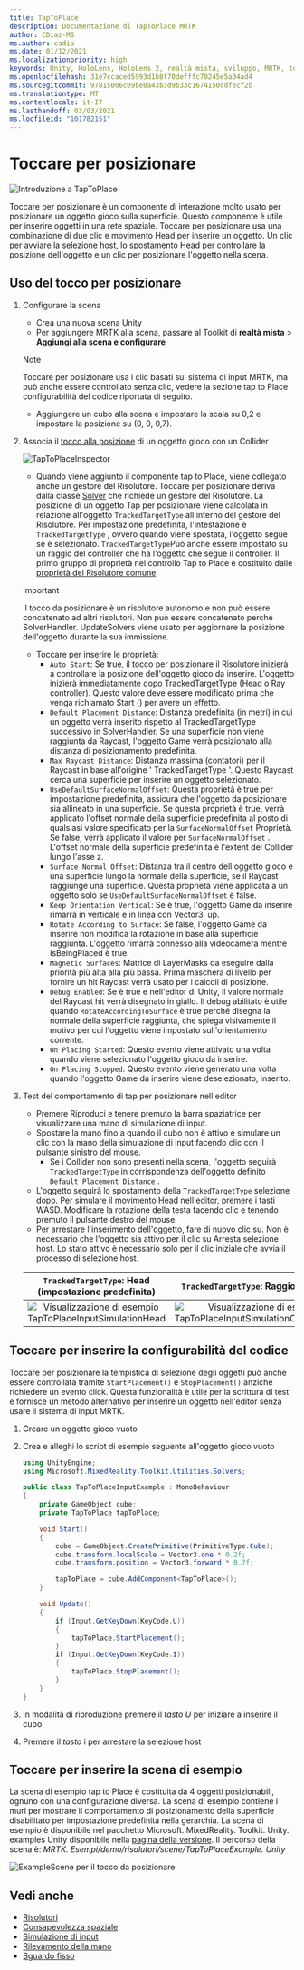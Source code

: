 ```yaml
---
title: TapToPlace
description: Documentazione di TapToPlace MRTK
author: CDiaz-MS
ms.author: cadia
ms.date: 01/12/2021
ms.localizationpriority: high
keywords: Unity, HoloLens, HoloLens 2, realtà mista, sviluppo, MRTK, tocco a posto,
ms.openlocfilehash: 31e7ccaced5993d1b8f70defffc70245e5a04ad4
ms.sourcegitcommit: 97815006c09be0a43b3d9b33c1674150cdfecf2b
ms.translationtype: MT
ms.contentlocale: it-IT
ms.lasthandoff: 03/03/2021
ms.locfileid: "101782151"
---
```

# <a name="tap-to-place"></a>Toccare per posizionare

![Introduzione a TapToPlace](../../images/solver/tap-to-place/TapToPlaceIntroGif.gif)

Toccare per posizionare è un componente di interazione molto usato per posizionare un oggetto gioco sulla superficie. Questo componente è utile per inserire oggetti in una rete spaziale. Toccare per posizionare usa una combinazione di due clic e movimento Head per inserire un oggetto. Un clic per avviare la selezione host, lo spostamento Head per controllare la posizione dell'oggetto e un clic per posizionare l'oggetto nella scena.

## <a name="using-tap-to-place"></a>Uso del tocco per posizionare

1. Configurare la scena
    - Crea una nuova scena Unity
    - Per aggiungere MRTK alla scena, passare al Toolkit di **realtà mista**  >  **Aggiungi alla scena e configurare**
    > [!NOTE]
    > Toccare per posizionare usa i clic basati sul sistema di input MRTK, ma può anche essere controllato senza clic, vedere la sezione tap to Place configurabilità del codice riportata di seguito.
    - Aggiungere un cubo alla scena e impostare la scala su 0,2 e impostare la posizione su (0, 0, 0,7).
1. Associa il [tocco alla posizione](xref:Microsoft.MixedReality.Toolkit.Utilities.Solvers.TapToPlace) di un oggetto gioco con un Collider

    ![TapToPlaceInspector](../../images/solver/tap-to-place/TapToPlaceInspector2.png)

    - Quando viene aggiunto il componente tap to Place, viene collegato anche un gestore del Risolutore. Toccare per posizionare deriva dalla classe [Solver](Solver.md) che richiede un gestore del Risolutore. La posizione di un oggetto Tap per posizionare viene calcolata in relazione all'oggetto `TrackedTargetType` all'interno del gestore del Risolutore. Per impostazione predefinita, l'intestazione è `TrackedTargetType` , ovvero quando viene spostata, l'oggetto segue se è selezionato.  `TrackedTargetType`Può anche essere impostato su un raggio del controller che ha l'oggetto che segue il controller. Il primo gruppo di proprietà nel controllo Tap to Place è costituito dalle [proprietà del Risolutore comune](Solver.md#common-solver-properties).  
    > [!IMPORTANT]
    > Il tocco da posizionare è un risolutore autonomo e non può essere concatenato ad altri risolutori. Non può essere concatenato perché SolverHandler. UpdateSolvers viene usato per aggiornare la posizione dell'oggetto durante la sua immissione.
    - Toccare per inserire le proprietà:
        - `Auto Start`: Se true, il tocco per posizionare il Risolutore inizierà a controllare la posizione dell'oggetto gioco da inserire. L'oggetto inizierà immediatamente dopo TrackedTargetType (Head o Ray controller). Questo valore deve essere modificato prima che venga richiamato Start () per avere un effetto.
        - `Default Placement Distance`: Distanza predefinita (in metri) in cui un oggetto verrà inserito rispetto al TrackedTargetType successivo in SolverHandler. Se una superficie non viene raggiunta da Raycast, l'oggetto Game verrà posizionato alla distanza di posizionamento predefinita.
        - `Max Raycast Distance`: Distanza massima (contatori) per il Raycast in base all'origine ' TrackedTargetType '. Questo Raycast cerca una superficie per inserire un oggetto selezionato.
        - `UseDefaultSurfaceNormalOffset`: Questa proprietà è true per impostazione predefinita, assicura che l'oggetto da posizionare sia allineato in una superficie. Se questa proprietà è true, verrà applicato l'offset normale della superficie predefinita al posto di qualsiasi valore specificato per la `SurfaceNormalOffset` Proprietà. Se false, verrà applicato il valore per `SurfaceNormalOffset` . L'offset normale della superficie predefinita è l'extent del Collider lungo l'asse z.
        - `Surface Normal Offset`: Distanza tra il centro dell'oggetto gioco e una superficie lungo la normale della superficie, se il Raycast raggiunge una superficie. Questa proprietà viene applicata a un oggetto solo se `UseDefaultSurfaceNormalOffset` è false.
        - `Keep Orientation Vertical`: Se è true, l'oggetto Game da inserire rimarrà in verticale e in linea con Vector3. up.
        - `Rotate According to Surface`: Se false, l'oggetto Game da inserire non modifica la rotazione in base alla superficie raggiunta.  L'oggetto rimarrà connesso alla videocamera mentre IsBeingPlaced è true.
        - `Magnetic Surfaces`: Matrice di LayerMasks da eseguire dalla priorità più alta alla più bassa. Prima maschera di livello per fornire un hit Raycast verrà usato per i calcoli di posizione.
        - `Debug Enabled`: Se è true e nell'editor di Unity, il valore normale del Raycast hit verrà disegnato in giallo. Il debug abilitato è utile quando `RotateAccordingToSurface` è true perché disegna la normale della superficie raggiunta, che spiega visivamente il motivo per cui l'oggetto viene impostato sull'orientamento corrente.
        - `On Placing Started`: Questo evento viene attivato una volta quando viene selezionato l'oggetto gioco da inserire.
        - `On Placing Stopped`: Questo evento viene generato una volta quando l'oggetto Game da inserire viene deselezionato, inserito.

1. Test del comportamento di tap per posizionare nell'editor
    - Premere Riproduci e tenere premuto la barra spaziatrice per visualizzare una mano di simulazione di input.
    - Spostare la mano fino a quando il cubo non è attivo e simulare un clic con la mano della simulazione di input facendo clic con il pulsante sinistro del mouse.
        - Se i Collider non sono presenti nella scena, l'oggetto seguirà `TrackedTargetType` in corrispondenza dell'oggetto definito `Default Placement Distance` .
    - L'oggetto seguirà lo spostamento della `TrackedTargetType` selezione dopo. Per simulare il movimento Head nell'editor, premere i tasti WASD. Modificare la rotazione della testa facendo clic e tenendo premuto il pulsante destro del mouse.
    - Per arrestare l'inserimento dell'oggetto, fare di nuovo clic su.  Non è necessario che l'oggetto sia attivo per il clic su Arresta selezione host. Lo stato attivo è necessario solo per il clic iniziale che avvia il processo di selezione host.

    `TrackedTargetType`: Head (impostazione predefinita) |  `TrackedTargetType`: Raggio controller
    :-------------------------:|:-------------------------:
    ![Visualizzazione di esempio TapToPlaceInputSimulationHead](../../images/solver/tap-to-place/TapToPlaceInputSimulationHead.gif)  |  ![Visualizzazione di esempio TapToPlaceInputSimulationControllerRay](../../images/solver/tap-to-place/TapToPlaceInputSimulationControllerRay.gif)

## <a name="tap-to-place-code-configurability"></a>Toccare per inserire la configurabilità del codice

Toccare per posizionare la tempistica di selezione degli oggetti può anche essere controllata tramite `StartPlacement()` e `StopPlacement()` anziché richiedere un evento click. Questa funzionalità è utile per la scrittura di test e fornisce un metodo alternativo per inserire un oggetto nell'editor senza usare il sistema di input MRTK.

1. Creare un oggetto gioco vuoto
1. Crea e alleghi lo script di esempio seguente all'oggetto gioco vuoto

    ```c#
    using UnityEngine;
    using Microsoft.MixedReality.Toolkit.Utilities.Solvers;

    public class TapToPlaceInputExample : MonoBehaviour
    {
        private GameObject cube;
        private TapToPlace tapToPlace;

        void Start()
        {
            cube = GameObject.CreatePrimitive(PrimitiveType.Cube);
            cube.transform.localScale = Vector3.one * 0.2f;
            cube.transform.position = Vector3.forward * 0.7f;

            tapToPlace = cube.AddComponent<TapToPlace>();
        }

        void Update()
        {
            if (Input.GetKeyDown(KeyCode.U))
            {
                tapToPlace.StartPlacement();
            }
            if (Input.GetKeyDown(KeyCode.I))
            {
                tapToPlace.StopPlacement();
            }
        }
    }
    ```

1. In modalità di riproduzione premere il *tasto U* per iniziare a inserire il cubo
1. Premere il *tasto* i per arrestare la selezione host

## <a name="tap-to-place-example-scene"></a>Toccare per inserire la scena di esempio

La scena di esempio tap to Place è costituita da 4 oggetti posizionabili, ognuno con una configurazione diversa. La scena di esempio contiene i muri per mostrare il comportamento di posizionamento della superficie disabilitato per impostazione predefinita nella gerarchia. La scena di esempio è disponibile nel pacchetto Microsoft. MixedReality. Toolkit. Unity. examples Unity disponibile nella [pagina della versione](https://github.com/Microsoft/MixedRealityToolkit-Unity/releases). Il percorso della scena è: *MRTK. Esempi/demo/risolutori/scene/TapToPlaceExample. Unity*

![ExampleScene per il tocco da posizionare](../../images/solver/tap-to-place/TapToPlaceExampleScene.gif)

## <a name="see-also"></a>Vedi anche

- [Risolutori](Solver.md)
- [Consapevolezza spaziale](../../spatial-awareness/SpatialAwarenessGettingStarted.md)
- [Simulazione di input](../../input-simulation/InputSimulationService.md)
- [Rilevamento della mano](../../input/HandTracking.md)
- [Sguardo fisso](../../input/Gaze.md)
